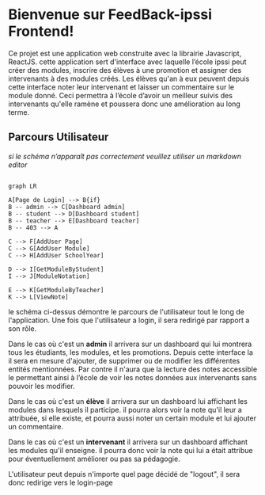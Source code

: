# Bienvenue sur FeedBack-ipssi Frontend!


Ce projet est une application web construite avec la librairie Javascript, ReactJS. cette application sert d'interface avec laquelle l’école ipssi peut créer des modules, inscrire des élèves à une promotion et assigner des intervenants à des modules créés. Les élèves qu'an à eux peuvent depuis cette interface noter leur intervenant et laisser un commentaire sur le module donné. Ceci permettra à l’école d’avoir un meilleur suivis des intervenants qu'elle ramène et poussera donc une amélioration au long terme.


## Parcours Utilisateur

*si le schéma n’apparaît pas correctement veuillez utiliser un markdown editor*
```mermaid

graph LR

A[Page de Login] --> B{if}
B -- admin --> C[Dashboard admin]
B -- student --> D[Dashboard student]
B -- teacher --> E[Dashboard teacher]
B -- 403 --> A

C --> F[AddUser Page]
C --> G[AddUser Module]
C --> H[AddUser SchoolYear]

D --> I[GetModuleByStudent]
I --> J[ModuleNotation]

E --> K[GetModuleByTeacher]
K --> L[ViewNote]
```

le schéma ci-dessus démontre le parcours de l'utilisateur tout le long de l'application. Une fois que l'utilisateur a login, il sera redirigé par rapport a son rôle. 

Dans le cas où c'est un **admin** il arrivera sur un dashboard qui lui montrera tous les étudiants, les modules, et les promotions. Depuis cette interface la il sera en mesure d'ajouter, de supprimer ou de modifier les différentes entités mentionnées. Par contre il n'aura que la lecture des notes accessible le permettant ainsi à l’école de voir les notes données aux intervenants sans pouvoir les modifier.  

Dans le cas où c'est un **élève** il arrivera sur un dashboard lui affichant les modules dans lesquels il participe. il pourra alors voir la note qu'il leur a attribuée, si elle existe, et pourra aussi noter un certain module et lui ajouter un commentaire.  

Dans le cas où c'est un **intervenant** il arrivera sur un dashboard affichant les modules qu'il enseigne. il pourra donc voir la note qui lui a était attribue pour éventuellement améliorer ou pas sa pédagogie.  

L'utilisateur peut depuis n'importe quel page décidé de "logout", il sera donc redirige vers le login-page


